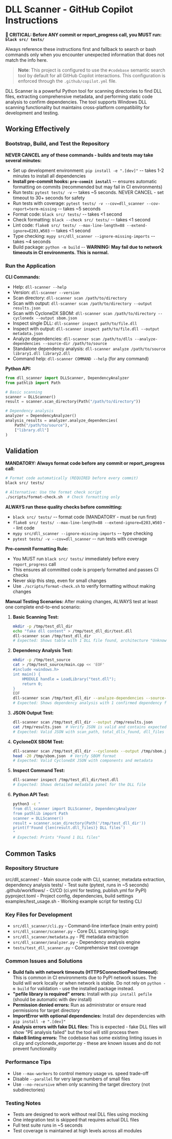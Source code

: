 # DLL Scanner - GitHub Copilot Instructions

**🚨 CRITICAL: Before ANY commit or report_progress call, you MUST run: `black src/ tests/`**

Always reference these instructions first and fallback to search or bash commands only when you encounter unexpected information that does not match the info here.

> **Note**: This project is configured to use the `#codebase` semantic search tool by default for all GitHub Copilot interactions. This configuration is enforced through the `.github/copilot.yml` file.

DLL Scanner is a powerful Python tool for scanning directories to find DLL files, extracting comprehensive metadata, and performing static code analysis to confirm dependencies. The tool supports Windows DLL scanning functionality but maintains cross-platform compatibility for development and testing.

## Working Effectively

### Bootstrap, Build, and Test the Repository

**NEVER CANCEL any of these commands - builds and tests may take several minutes:**

- Set up development environment: `pip install -e ".[dev]"` -- takes 1-2 minutes to install all dependencies
- **Install pre-commit hooks: `pre-commit install`** -- ensures automatic formatting on commits (recommended but may fail in CI environments)
- Run tests: `pytest tests/ -v` -- takes ~5 seconds. NEVER CANCEL - set timeout to 30+ seconds for safety
- Run tests with coverage: `pytest tests/ -v --cov=dll_scanner --cov-report=term-missing` -- takes ~5 seconds
- Format code: `black src/ tests/` -- takes <1 second
- Check formatting: `black --check src/ tests/` -- takes <1 second 
- Lint code: `flake8 src/ tests/ --max-line-length=88 --extend-ignore=E203,W503` -- takes <1 second
- Type checking: `mypy src/dll_scanner --ignore-missing-imports` -- takes ~4 seconds
- Build package: `python -m build` -- **WARNING: May fail due to network timeouts in CI environments. This is normal.**

### Run the Application

**CLI Commands:**
- Help: `dll-scanner --help`
- Version: `dll-scanner --version`
- Scan directory: `dll-scanner scan /path/to/directory`
- Scan with output: `dll-scanner scan /path/to/directory --output results.json`
- Scan with CycloneDX SBOM: `dll-scanner scan /path/to/directory --cyclonedx --output sbom.json`
- Inspect single DLL: `dll-scanner inspect path/to/file.dll`
- Inspect with output: `dll-scanner inspect path/to/file.dll --output metadata.json`
- Analyze dependencies: `dll-scanner scan /path/to/dlls --analyze-dependencies --source-dir /path/to/source`
- Standalone dependency analysis: `dll-scanner analyze /path/to/source library1.dll library2.dll`
- Command help: `dll-scanner COMMAND --help` (for any command)

**Python API:**
```python
from dll_scanner import DLLScanner, DependencyAnalyzer
from pathlib import Path

# Basic scanning
scanner = DLLScanner()
result = scanner.scan_directory(Path("/path/to/directory"))

# Dependency analysis  
analyzer = DependencyAnalyzer()
analysis_results = analyzer.analyze_dependencies(
    Path("/path/to/source"), 
    ["library.dll"]
)
```

## Validation

**MANDATORY: Always format code before any commit or report_progress call:**
```bash
# Format code automatically (REQUIRED before every commit)
black src/ tests/

# Alternative: Use the format check script
./scripts/format-check.sh  # Check formatting only
```

**ALWAYS run these quality checks before committing:**
- `black src/ tests/` -- format code (MANDATORY - must be run first)
- `flake8 src/ tests/ --max-line-length=88 --extend-ignore=E203,W503` -- lint code
- `mypy src/dll_scanner --ignore-missing-imports` -- type checking
- `pytest tests/ -v --cov=dll_scanner` -- run tests with coverage

**Pre-commit Formatting Rule:** 
- You MUST run `black src/ tests/` immediately before every `report_progress` call
- This ensures all committed code is properly formatted and passes CI checks
- Never skip this step, even for small changes
- Use `./scripts/format-check.sh` to verify formatting without making changes

**Manual Testing Scenarios:**
After making changes, ALWAYS test at least one complete end-to-end scenario:

1. **Basic Scanning Test:**
   ```bash
   mkdir -p /tmp/test_dll_dir
   echo "fake dll content" > /tmp/test_dll_dir/test.dll
   dll-scanner scan /tmp/test_dll_dir
   # Expected: Shows table with 1 DLL file found, architecture "Unknown"
   ```

2. **Dependency Analysis Test:**
   ```bash
   mkdir -p /tmp/test_source
   cat > /tmp/test_source/main.cpp << 'EOF'
   #include <windows.h>
   int main() {
       HMODULE handle = LoadLibrary("test.dll");
       return 0;
   }
   EOF
   dll-scanner scan /tmp/test_dll_dir --analyze-dependencies --source-dir /tmp/test_source
   # Expected: Shows dependency analysis with 1 confirmed dependency found
   ```

3. **JSON Output Test:**
   ```bash
   dll-scanner scan /tmp/test_dll_dir --output /tmp/results.json
   cat /tmp/results.json  # Verify JSON is valid and contains expected fields
   # Expected: Valid JSON with scan_path, total_dlls_found, dll_files array
   ```

4. **CycloneDX SBOM Test:**
   ```bash
   dll-scanner scan /tmp/test_dll_dir --cyclonedx --output /tmp/sbom.json
   head -20 /tmp/sbom.json  # Verify SBOM format
   # Expected: Valid CycloneDX JSON with components and metadata
   ```

5. **Inspect Command Test:**
   ```bash
   dll-scanner inspect /tmp/test_dll_dir/test.dll
   # Expected: Shows detailed metadata panel for the DLL file
   ```

6. **Python API Test:**
   ```bash
   python3 -c "
   from dll_scanner import DLLScanner, DependencyAnalyzer
   from pathlib import Path
   scanner = DLLScanner()
   result = scanner.scan_directory(Path('/tmp/test_dll_dir'))
   print(f'Found {len(result.dll_files)} DLL files')
   "
   # Expected: Prints "Found 1 DLL files"
   ```

## Common Tasks

### Repository Structure
src/dll_scanner/ - Main source code with CLI, scanner, metadata extraction, dependency analysis
tests/ - Test suite (pytest, runs in ~5 seconds)
.github/workflows/ - CI/CD (ci.yml for testing, publish.yml for PyPI)
pyproject.toml - Project config, dependencies, build settings
examples/test_usage.sh - Working example script for testing CLI

### Key Files for Development
- `src/dll_scanner/cli.py` - Command-line interface (main entry point)
- `src/dll_scanner/scanner.py` - Core DLL scanning logic
- `src/dll_scanner/metadata.py` - PE metadata extraction
- `src/dll_scanner/analyzer.py` - Dependency analysis engine
- `tests/test_dll_scanner.py` - Comprehensive test coverage

### Common Issues and Solutions
- **Build fails with network timeouts (HTTPSConnectionPool timeout):** This is common in CI environments due to PyPI network issues. The build will work locally or when network is stable. Do not rely on `python -m build` for validation - use the installed package instead.
- **"pefile library is required" errors:** Install with `pip install pefile` (should be automatic with dev install)
- **Permission denied errors:** Run as administrator or ensure read permissions for target directory
- **ImportError with optional dependencies:** Install dev dependencies with `pip install -e ".[dev]"`
- **Analysis errors with fake DLL files:** This is expected - fake DLL files will show "PE analysis failed" but the tool will still process them
- **flake8 linting errors:** The codebase has some existing linting issues in cli.py and cyclonedx_exporter.py - these are known issues and do not prevent functionality

### Performance Tips
- Use `--max-workers` to control memory usage vs. speed trade-off
- Disable `--parallel` for very large numbers of small files
- Use `--no-recursive` when only scanning the target directory (not subdirectories)

### Testing Notes
- Tests are designed to work without real DLL files using mocking
- One integration test is skipped that requires actual DLL files
- Full test suite runs in ~5 seconds
- Test coverage is maintained at high levels across all modules